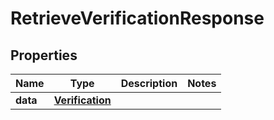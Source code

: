

# RetrieveVerificationResponse


## Properties

Name | Type | Description | Notes
------------ | ------------- | ------------- | -------------
**data** | [**Verification**](Verification.md) |  | 



